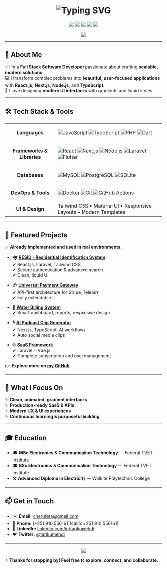 <!-- Animated Gradient Header -->
<h1 align="center">
  <img src="https://readme-typing-svg.demolab.com?font=Fira+Code&weight=500&size=32&pause=1000&color=36BCF7&center=true&vCenter=true&multiline=true&width=435&lines=%F0%9F%91%8B+Hi+there%2C+I'm+Tariku+Mehdi;Full+Stack+Software+Developer" alt="Typing SVG" />
</h1>

<p align="center">
  <img src="https://img.shields.io/badge/Node.js-339933?style=for-the-badge&logo=node.js&logoColor=white" />
  <img src="https://img.shields.io/badge/React-20232A?style=for-the-badge&logo=react&logoColor=61DAFB" />
  <img src="https://img.shields.io/badge/Next.js-000000?style=for-the-badge&logo=next.js&logoColor=white" />
  <img src="https://img.shields.io/badge/Laravel-F55247?style=for-the-badge&logo=laravel&logoColor=white" />
  <img src="https://img.shields.io/badge/TypeScript-3178C6?style=for-the-badge&logo=typescript&logoColor=white" />
</p>

<div align="center">
  <img src="https://capsule-render.vercel.app/api?type=waving&color=gradient&height=140&section=header&text=Welcome%20to%20My%20GitHub&fontSize=28&fontColor=fff"/>
</div>

---

## 🎯 About Me

💡 I’m a **Full Stack Software Developer** passionate about crafting **scalable, modern solutions**.  
💻 I transform complex problems into **beautiful, user-focused applications** with **React.js**, **Next.js**, **Node.js**, and **TypeScript**.  
🎨 I love designing **modern UI interfaces** with gradients and liquid styles.

---

## 🛠️ Tech Stack & Tools

<div align="center">

<table>
<tr>
<td align="center"><b>Languages</b></td>
<td>

![JavaScript](https://img.shields.io/badge/-JavaScript-F7DF1E?style=flat-square&logo=javascript&logoColor=black)
![TypeScript](https://img.shields.io/badge/-TypeScript-3178C6?style=flat-square&logo=typescript&logoColor=white)
![PHP](https://img.shields.io/badge/-PHP-777BB4?style=flat-square&logo=php&logoColor=white)
![Dart](https://img.shields.io/badge/-Dart-0175C2?style=flat-square&logo=dart&logoColor=white)

</td>
</tr>

<tr>
<td align="center"><b>Frameworks & Libraries</b></td>
<td>

![React](https://img.shields.io/badge/-React-20232A?style=flat-square&logo=react&logoColor=61DAFB)
![Next.js](https://img.shields.io/badge/-Next.js-000000?style=flat-square&logo=next.js&logoColor=white)
![Node.js](https://img.shields.io/badge/-Node.js-339933?style=flat-square&logo=node.js&logoColor=white)
![Laravel](https://img.shields.io/badge/-Laravel-F55247?style=flat-square&logo=laravel&logoColor=white)
![Flutter](https://img.shields.io/badge/-Flutter-02569B?style=flat-square&logo=flutter&logoColor=white)

</td>
</tr>

<tr>
<td align="center"><b>Databases</b></td>
<td>

![MySQL](https://img.shields.io/badge/-MySQL-4479A1?style=flat-square&logo=mysql&logoColor=white)
![PostgreSQL](https://img.shields.io/badge/-PostgreSQL-336791?style=flat-square&logo=postgresql&logoColor=white)
![SQLite](https://img.shields.io/badge/-SQLite-003B57?style=flat-square&logo=sqlite&logoColor=white)

</td>
</tr>

<tr>
<td align="center"><b>DevOps & Tools</b></td>
<td>

![Docker](https://img.shields.io/badge/-Docker-2496ED?style=flat-square&logo=docker&logoColor=white)
![Git](https://img.shields.io/badge/-Git-F05032?style=flat-square&logo=git&logoColor=white)
![GitHub Actions](https://img.shields.io/badge/-GitHub%20Actions-2088FF?style=flat-square&logo=github-actions&logoColor=white)

</td>
</tr>

<tr>
<td align="center"><b>UI & Design</b></td>
<td>
Tailwind CSS • Material UI • Responsive Layouts • Modern Templates
</td>
</tr>
</table>

</div>

---

## 🚀 Featured Projects

✅ **Already implemented and used in real environments.**

- 🏘️ **[RESID - Residential Identification System](https://github.com/gittare)**  
  ✔ React.js, Laravel, Tailwind CSS  
  ✔ Secure authentication & advanced search  
  ✔ Clean, liquid UI

- 💳 **[Universal Payment Gateway](https://github.com/gittare)**  
  ✔ API-first architecture for Stripe, Telebirr  
  ✔ Fully extendable

- 🧾 **[Water Billing System](https://github.com/gittare)**  
  ✔ Smart dashboard, reports, responsive design

- 🎙️ **[AI Podcast Clip Generator](https://github.com/gittare)**  
  ✔ Next.js, TypeScript, AI workflows  
  ✔ Auto social media clips

- 🌐 **[SaaS Framework](https://github.com/gittare)**  
  ✔ Laravel + Vue.js  
  ✔ Complete subscription and user management

👉 **Explore more on [my GitHub](https://github.com/gittare)**

---

## 🌈 What I Focus On

✨ **Clean, animated, gradient interfaces**  
✨ **Production-ready SaaS & APIs**  
✨ **Modern UX & UI experiences**  
✨ **Continuous learning & purposeful building**

---

## 🎓 Education

- 🎓 **MSc Electronics & Communication Technology** — Federal TVET Institute
- 🎓 **BSc Electronics & Communication Technology** — Federal TVET Institute
- 🛠️ **Advanced Diploma in Electricity** — Wolkite Polytechnic College

---

## 📫 Get in Touch

- ✉️ **Email:** [cherufeta@gmail.com](mailto:cherufeta@gmail.com)
- 📱 **Phone:** [+251 910 556161](callto:+251 910 556161)
- 💼 **LinkedIn:** [linkedin.com/in/tarikumehdi](https://www.linkedin.com/in/tarikumehdi)
- 🐦 **Twitter:** [@tarikumehdi](https://x.com/tarikuwisdom)

---

<div align="center">
  <img src="https://capsule-render.vercel.app/api?type=waving&color=gradient&height=120&section=footer"/>
</div>

⭐ **Thanks for stopping by! Feel free to explore, connect, and collaborate.**

